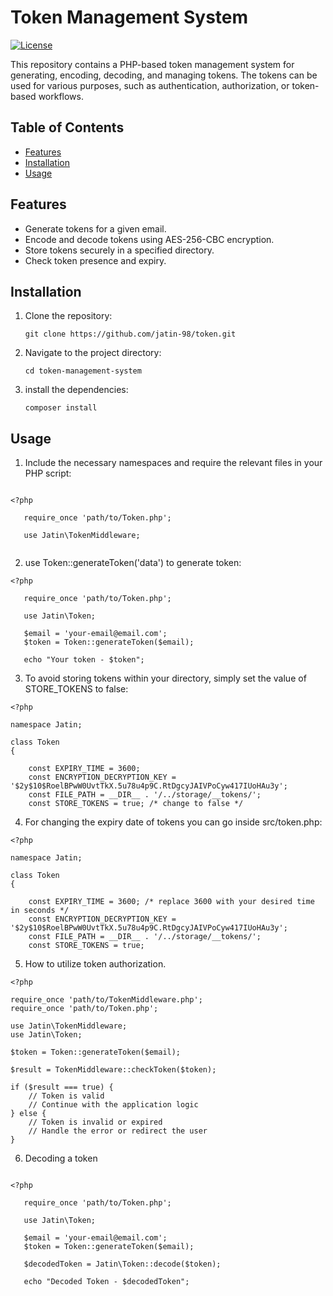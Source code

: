 # Token Management System

[![License](https://img.shields.io/badge/license-MIT-blue.svg)](https://github.com/jatin-98/token)

This repository contains a PHP-based token management system for generating, encoding, decoding, and managing tokens. The tokens can be used for various purposes, such as authentication, authorization, or token-based workflows.

## Table of Contents

- [Features](#features)
- [Installation](#installation)
- [Usage](#usage)
<!-- - [Contributing](#contributing) -->
<!-- - [License](#license) -->

## Features

- Generate tokens for a given email.
- Encode and decode tokens using AES-256-CBC encryption.
- Store tokens securely in a specified directory.
- Check token presence and expiry.

## Installation

1. Clone the repository:

   ```shell
   git clone https://github.com/jatin-98/token.git

2. Navigate to the project directory:
   ```shell 
   cd token-management-system

3. install the dependencies:
   ```shel 
   composer install
   
## Usage

1. Include the necessary namespaces and require the relevant files in your PHP script:

```shel 

<?php

   require_once 'path/to/Token.php';

   use Jatin\TokenMiddleware;
   
```



2. use Token::generateToken('data') to generate token:

```shel 
<?php

   require_once 'path/to/Token.php';

   use Jatin\Token;
   
   $email = 'your-email@email.com';
   $token = Token::generateToken($email);

   echo "Your token - $token";
```


3. To avoid storing tokens within your directory, simply set the value of STORE_TOKENS to false:

```shell
<?php

namespace Jatin;

class Token
{

    const EXPIRY_TIME = 3600; 
    const ENCRYPTION_DECRYPTION_KEY = '$2y$10$RoelBPwW0UvtTkX.5u78u4p9C.RtDgcyJAIVPoCyw417IUoHAu3y';
    const FILE_PATH = __DIR__ . '/../storage/__tokens/';
    const STORE_TOKENS = true; /* change to false */

```


4. For changing the expiry date of tokens you can go inside src/token.php:

```shel
<?php

namespace Jatin;

class Token
{

    const EXPIRY_TIME = 3600; /* replace 3600 with your desired time in seconds */
    const ENCRYPTION_DECRYPTION_KEY = '$2y$10$RoelBPwW0UvtTkX.5u78u4p9C.RtDgcyJAIVPoCyw417IUoHAu3y';
    const FILE_PATH = __DIR__ . '/../storage/__tokens/';
    const STORE_TOKENS = true;
```

5. How to utilize token authorization.

```shell
<?php

require_once 'path/to/TokenMiddleware.php';
require_once 'path/to/Token.php';

use Jatin\TokenMiddleware;
use Jatin\Token;

$token = Token::generateToken($email);

$result = TokenMiddleware::checkToken($token);

if ($result === true) {
    // Token is valid
    // Continue with the application logic
} else {
    // Token is invalid or expired
    // Handle the error or redirect the user
}

```
6. Decoding a token

```shel

<?php

   require_once 'path/to/Token.php';

   use Jatin\Token;
   
   $email = 'your-email@email.com';
   $token = Token::generateToken($email);
   
   $decodedToken = Jatin\Token::decode($token);
   
   echo "Decoded Token - $decodedToken";

```

<!-- ## License

This project is licensed under the MIT License.

- `[![License](https://img.shields.io/badge/license-MIT-blue.svg)](https://github.com/your-username/token-management-system/blob/main/LICENSE)` - Replace `your-username` with your GitHub username and `token-management-system` with the name of your repository.
- `git clone https://github.com/your-username/token-management-system.git` - Replace `your-username` with your GitHub username and `token-management-system` with the name of your repository.
- `require_once 'path/to/TokenMiddleware.php';` - Replace `'path/to/TokenMiddleware.php'` with the actual path to the `TokenMiddleware.php` file in your project.-->
